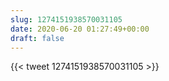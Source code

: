 ```yaml
---
slug: 1274151938570031105
date: 2020-06-20 01:27:49+00:00
draft: false
---
```


{{< tweet 1274151938570031105 >}}
